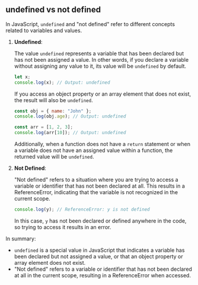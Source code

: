 ## undefined vs not defined

In JavaScript, `undefined` and "not defined" refer to different concepts related to variables and values.

1. **Undefined**:

   The value `undefined` represents a variable that has been declared but has not been assigned a value. In other words, if you declare a variable without assigning any value to it, its value will be `undefined` by default.

   ```javascript
   let x;
   console.log(x); // Output: undefined
   ```

   If you access an object property or an array element that does not exist, the result will also be `undefined`.

   ```javascript
   const obj = { name: "John" };
   console.log(obj.age); // Output: undefined

   const arr = [1, 2, 3];
   console.log(arr[10]); // Output: undefined
   ```

   Additionally, when a function does not have a `return` statement or when a variable does not have an assigned value within a function, the returned value will be `undefined`.

2. **Not Defined**:

   "Not defined" refers to a situation where you are trying to access a variable or identifier that has not been declared at all. This results in a ReferenceError, indicating that the variable is not recognized in the current scope.

   ```javascript
   console.log(y); // ReferenceError: y is not defined
   ```

   In this case, `y` has not been declared or defined anywhere in the code, so trying to access it results in an error.

In summary:

- `undefined` is a special value in JavaScript that indicates a variable has been declared but not assigned a value, or that an object property or array element does not exist.
- "Not defined" refers to a variable or identifier that has not been declared at all in the current scope, resulting in a ReferenceError when accessed.
